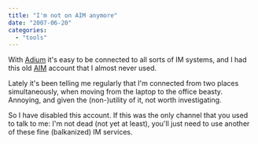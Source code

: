 ```yaml
---
title: "I'm not on AIM anymore"
date: "2007-06-20"
categories: 
  - "tools"
---
```


With [Adium](http://www.adiumx.com/) it's easy to be connected to all sorts of IM systems, and I had this old [AIM](http://www.aim.com/) account that I almost never used.

Lately it's been telling me regularly that I'm connected from two places simultaneously, when moving from the laptop to the office beasty. Annoying, and given the (non-)utility of it, not worth investigating.

So I have disabled this account. If this was the only channel that you used to talk to me: I'm not dead (not yet at least), you'll just need to use another of these fine (balkanized) IM services.
